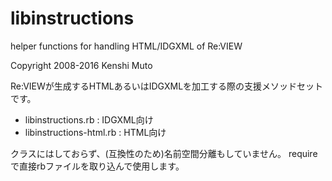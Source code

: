# libinstructions
helper functions for handling HTML/IDGXML of Re:VIEW

Copyright 2008-2016 Kenshi Muto

Re:VIEWが生成するHTMLあるいはIDGXMLを加工する際の支援メソッドセットです。

* libinstructions.rb : IDGXML向け
* libinstructions-html.rb : HTML向け

クラスにはしておらず、(互換性のため)名前空間分離もしていません。
requireで直接rbファイルを取り込んで使用します。
